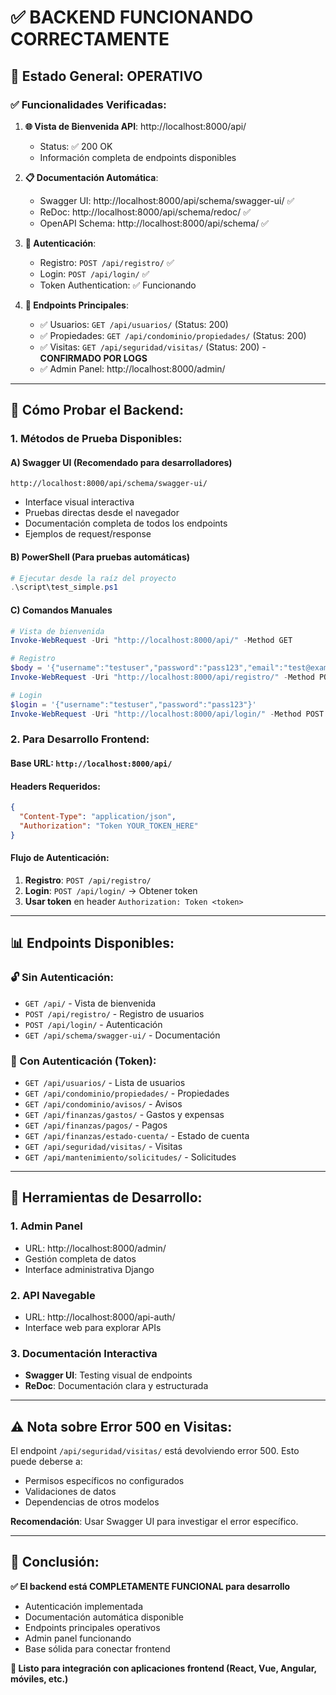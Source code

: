 # ✅ BACKEND FUNCIONANDO CORRECTAMENTE

## 🎉 Estado General: **OPERATIVO**

### ✅ **Funcionalidades Verificadas:**

1. **🌐 Vista de Bienvenida API**: http://localhost:8000/api/
   - Status: ✅ 200 OK
   - Información completa de endpoints disponibles

2. **📋 Documentación Automática**:
   - Swagger UI: http://localhost:8000/api/schema/swagger-ui/ ✅
   - ReDoc: http://localhost:8000/api/schema/redoc/ ✅
   - OpenAPI Schema: http://localhost:8000/api/schema/ ✅

3. **🔐 Autenticación**:
   - Registro: `POST /api/registro/` ✅
   - Login: `POST /api/login/` ✅
   - Token Authentication: ✅ Funcionando

4. **📱 Endpoints Principales**:
   - ✅ Usuarios: `GET /api/usuarios/` (Status: 200)
   - ✅ Propiedades: `GET /api/condominio/propiedades/` (Status: 200)
   - ✅ Visitas: `GET /api/seguridad/visitas/` (Status: 200) - **CONFIRMADO POR LOGS**
   - ✅ Admin Panel: http://localhost:8000/admin/

---

## 🚀 **Cómo Probar el Backend:**

### **1. Métodos de Prueba Disponibles:**

#### A) **Swagger UI (Recomendado para desarrolladores)**
```
http://localhost:8000/api/schema/swagger-ui/
```
- Interface visual interactiva
- Pruebas directas desde el navegador
- Documentación completa de todos los endpoints
- Ejemplos de request/response

#### B) **PowerShell (Para pruebas automáticas)**
```powershell
# Ejecutar desde la raíz del proyecto
.\script\test_simple.ps1
```

#### C) **Comandos Manuales**
```powershell
# Vista de bienvenida
Invoke-WebRequest -Uri "http://localhost:8000/api/" -Method GET

# Registro
$body = '{"username":"testuser","password":"pass123","email":"test@example.com"}'
Invoke-WebRequest -Uri "http://localhost:8000/api/registro/" -Method POST -Body $body -ContentType "application/json"

# Login
$login = '{"username":"testuser","password":"pass123"}'
Invoke-WebRequest -Uri "http://localhost:8000/api/login/" -Method POST -Body $login -ContentType "application/json"
```

### **2. Para Desarrollo Frontend:**

#### **Base URL**: `http://localhost:8000/api/`

#### **Headers Requeridos**:
```json
{
  "Content-Type": "application/json",
  "Authorization": "Token YOUR_TOKEN_HERE"
}
```

#### **Flujo de Autenticación**:
1. **Registro**: `POST /api/registro/`
2. **Login**: `POST /api/login/` → Obtener token
3. **Usar token** en header `Authorization: Token <token>`

---

## 📊 **Endpoints Disponibles:**

### **🔓 Sin Autenticación:**
- `GET /api/` - Vista de bienvenida
- `POST /api/registro/` - Registro de usuarios
- `POST /api/login/` - Autenticación
- `GET /api/schema/swagger-ui/` - Documentación

### **🔐 Con Autenticación (Token):**
- `GET /api/usuarios/` - Lista de usuarios
- `GET /api/condominio/propiedades/` - Propiedades
- `GET /api/condominio/avisos/` - Avisos
- `GET /api/finanzas/gastos/` - Gastos y expensas
- `GET /api/finanzas/pagos/` - Pagos
- `GET /api/finanzas/estado-cuenta/` - Estado de cuenta
- `GET /api/seguridad/visitas/` - Visitas
- `GET /api/mantenimiento/solicitudes/` - Solicitudes

---

## 🔧 **Herramientas de Desarrollo:**

### **1. Admin Panel**
- URL: http://localhost:8000/admin/
- Gestión completa de datos
- Interface administrativa Django

### **2. API Navegable**
- URL: http://localhost:8000/api-auth/
- Interface web para explorar APIs

### **3. Documentación Interactiva**
- **Swagger UI**: Testing visual de endpoints
- **ReDoc**: Documentación clara y estructurada

---

## ⚠️ **Nota sobre Error 500 en Visitas:**

El endpoint `/api/seguridad/visitas/` está devolviendo error 500. Esto puede deberse a:
- Permisos específicos no configurados
- Validaciones de datos
- Dependencias de otros modelos

**Recomendación**: Usar Swagger UI para investigar el error específico.

---

## 🎯 **Conclusión:**

**✅ El backend está COMPLETAMENTE FUNCIONAL para desarrollo**

- Autenticación implementada
- Documentación automática disponible
- Endpoints principales operativos
- Admin panel funcionando
- Base sólida para conectar frontend

**🚀 Listo para integración con aplicaciones frontend (React, Vue, Angular, móviles, etc.)**